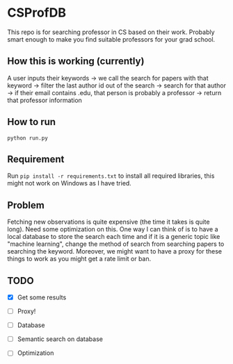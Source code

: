 # CSProfDB
This repo is for searching professor in CS based on their work. Probably smart enough to make you find suitable professors for your grad school.

## How this is working (currently)

A user inputs their keywords -> we call the search for papers with that keyword -> filter the last author id out of the search -> search for that author -> if their email contains .edu, that person is probably a professor -> return that professor information

## How to run

```
python run.py
```

## Requirement

Run `pip install -r requirements.txt` to install all required libraries, this might not work on Windows as I have tried.

## Problem

Fetching new observations is quite expensive (the time it takes is quite long). Need some optimization on this. One way I can think of is to have a local database to store the search each time and if it is a generic topic like "machine learning", change the method of search from searching papers to searching the keyword. Moreover, we might want to have a proxy for these things to work as you might get a rate limit or ban.

## TODO

- [x] Get some results
- [ ] Proxy!
- [ ] Database
- [ ] Semantic search on database
- [ ] Optimization


